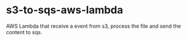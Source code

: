 # s3-to-sqs-aws-lambda
AWS Lambda that receive a event from s3, process the file and send the content to sqs.
